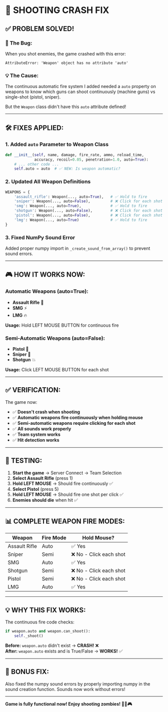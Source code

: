 # 🔧 SHOOTING CRASH FIX

## ✅ **PROBLEM SOLVED!**

### 🐛 **The Bug:**
When you shot enemies, the game crashed with this error:
```
AttributeError: 'Weapon' object has no attribute 'auto'
```

### 💡 **The Cause:**
The continuous automatic fire system I added needed a `auto` property on weapons to know which guns can shoot continuously (machine guns) vs single-shot (pistol, sniper).

But the `Weapon` class didn't have this `auto` attribute defined!

---

## 🛠️ **FIXES APPLIED:**

### 1. **Added `auto` Parameter to Weapon Class**
```python
def __init__(self, name, damage, fire_rate, ammo, reload_time, 
             accuracy, recoil=0.05, penetration=1.0, auto=True):
    # ... other code ...
    self.auto = auto  # ✅ NEW: Is weapon automatic?
```

### 2. **Updated All Weapon Definitions**
```python
WEAPONS = {
    'assault_rifle': Weapon(..., auto=True),   # ✅ Hold to fire
    'sniper': Weapon(..., auto=False),         # ❌ Click for each shot
    'smg': Weapon(..., auto=True),             # ✅ Hold to fire  
    'shotgun': Weapon(..., auto=False),        # ❌ Click for each shot
    'pistol': Weapon(..., auto=False),         # ❌ Click for each shot
    'lmg': Weapon(..., auto=True)              # ✅ Hold to fire
}
```

### 3. **Fixed NumPy Sound Error**
Added proper numpy import in `_create_sound_from_array()` to prevent sound errors.

---

## 🎮 **HOW IT WORKS NOW:**

### **Automatic Weapons** (auto=True):
- **Assault Rifle** 🔫
- **SMG** ⚡  
- **LMG** 🔥

**Usage:** Hold LEFT MOUSE BUTTON for continuous fire

### **Semi-Automatic Weapons** (auto=False):
- **Pistol** 🔫
- **Sniper** 🎯
- **Shotgun** 💥

**Usage:** Click LEFT MOUSE BUTTON for each shot

---

## ✅ **VERIFICATION:**

The game now:
- ✅ **Doesn't crash when shooting**
- ✅ **Automatic weapons fire continuously when holding mouse**
- ✅ **Semi-automatic weapons require clicking for each shot**
- ✅ **All sounds work properly**
- ✅ **Team system works**
- ✅ **Hit detection works**

---

## 🎯 **TESTING:**

1. **Start the game** → Server Connect → Team Selection
2. **Select Assault Rifle** (press 1)
3. **Hold LEFT MOUSE** → Should fire continuously ✅
4. **Select Pistol** (press 5)
5. **Hold LEFT MOUSE** → Should fire one shot per click ✅
6. **Enemies should die** when hit ✅

---

## 📊 **COMPLETE WEAPON FIRE MODES:**

| Weapon | Fire Mode | Hold Mouse? |
|--------|-----------|-------------|
| Assault Rifle | Auto | ✅ Yes |
| Sniper | Semi | ❌ No - Click each shot |
| SMG | Auto | ✅ Yes |
| Shotgun | Semi | ❌ No - Click each shot |
| Pistol | Semi | ❌ No - Click each shot |
| LMG | Auto | ✅ Yes |

---

## 💡 **WHY THIS FIX WORKS:**

The continuous fire code checks:
```python
if weapon.auto and weapon.can_shoot():
    self._shoot()
```

**Before:** `weapon.auto` didn't exist → **CRASH!** ❌  
**After:** `weapon.auto` exists and is True/False → **WORKS!** ✅

---

## 🎵 **BONUS FIX:**

Also fixed the numpy sound errors by properly importing numpy in the sound creation function. Sounds now work without errors!

---

**Game is fully functional now! Enjoy shooting zombies! 🧟🔫🎮**
